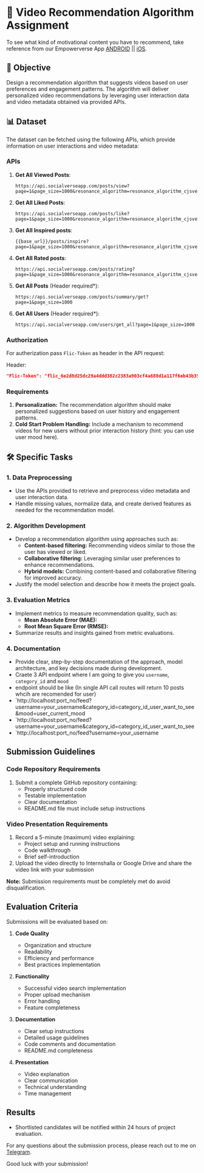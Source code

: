 
# 🎥 Video Recommendation Algorithm Assignment
To see what kind of motivational content you have to recommend, take reference from our Empowerverse App [ANDROID](https://play.google.com/store/apps/details?id=com.empowerverse.app) || [iOS](https://apps.apple.com/us/app/empowerverse/id6449552284).

## 🎯 Objective

Design a recommendation algorithm that suggests videos based on user preferences and engagement patterns. The algorithm will deliver personalized video recommendations by leveraging user interaction data and video metadata obtained via provided APIs.

## 📊 Dataset

The dataset can be fetched using the following APIs, which provide information on user interactions and video metadata:

### APIs

1. **Get All Viewed Posts**:
   ```
   https://api.socialverseapp.com/posts/view?page=1&page_size=1000&resonance_algorithm=resonance_algorithm_cjsvervb7dbhss8bdrj89s44jfjdbsjd0xnjkbvuire8zcjwerui3njfbvsujc5if
   ```

2. **Get All Liked Posts**:
   ```
   https://api.socialverseapp.com/posts/like?page=1&page_size=1000&resonance_algorithm=resonance_algorithm_cjsvervb7dbhss8bdrj89s44jfjdbsjd0xnjkbvuire8zcjwerui3njfbvsujc5if
   ```

3. **Get All Inspired posts**:
   ```
   {{base_url}}/posts/inspire?page=1&page_size=1000&resonance_algorithm=resonance_algorithm_cjsvervb7dbhss8bdrj89s44jfjdbsjd0xnjkbvuire8zcjwerui3njfbvsujc5if
   ```


4. **Get All Rated posts**:
   ```
   https://api.socialverseapp.com/posts/rating?page=1&page_size=1000&resonance_algorithm=resonance_algorithm_cjsvervb7dbhss8bdrj89s44jfjdbsjd0xnjkbvuire8zcjwerui3njfbvsujc5if
   ```

5. **Get All Posts** (Header required*):
   ```
   https://api.socialverseapp.com/posts/summary/get?page=1&page_size=1000
   ```

6. **Get All Users** (Header required*):
   ```
   https://api.socialverseapp.com/users/get_all?page=1&page_size=1000
   ```

### Authorization

For autherization pass `Flic-Token` as header in the API request:

Header:
```json
"Flic-Token": "flic_6e2d8d25dc29a4ddd382c2383a903cf4a688d1a117f6eb43b35a1e7fadbb84b8"
```

### Requirements

1. **Personalization:** The recommendation algorithm should make personalized suggestions based on user history and engagement patterns.
2. **Cold Start Problem Handling:** Include a mechanism to recommend videos for new users without prior interaction history (hint: you can use user mood here).

## 🛠️ Specific Tasks

### 1. Data Preprocessing
   - Use the APIs provided to retrieve and preprocess video metadata and user interaction data.
   - Handle missing values, normalize data, and create derived features as needed for the recommendation model.

### 2. Algorithm Development
   - Develop a recommendation algorithm using approaches such as:
     - **Content-based filtering:** Recommending videos similar to those the user has viewed or liked.
     - **Collaborative filtering:** Leveraging similar user preferences to enhance recommendations.
     - **Hybrid models:** Combining content-based and collaborative filtering for improved accuracy.
   - Justify the model selection and describe how it meets the project goals.

### 3. Evaluation Metrics
   - Implement metrics to measure recommendation quality, such as:
     - **Mean Absolute Error (MAE):**
     - **Root Mean Square Error (RMSE):**
   - Summarize results and insights gained from metric evaluations.

### 4. Documentation
   - Provide clear, step-by-step documentation of the approach, model architecture, and key decisions made during development.
   - Craete 3 API endpoint where I am going to give you `username`, `category_id` and `mood`
   - endpoint should be like (In single API call routes will return 10 posts whcih are recomended for user)
   - `http://localhost:port_no/feed?username=your_username&category_id=category_id_user_want_to_see&mood=user_current_mood
   - `http://localhost:port_no/feed?username=your_username&category_id=category_id_user_want_to_see
   - `http://localhost:port_no/feed?username=your_username

## Submission Guidelines
### Code Repository Requirements
1. Submit a complete GitHub repository containing:
   - Properly structured code
   - Testable implementation
   - Clear documentation
   - README.md file must include setup instructions

### Video Presentation Requirements
1. Record a 5-minute (maximum) video explaining:
   - Project setup and running instructions
   - Code walkthrough
   - Brief self-introduction
2. Upload the video directly to Internshalla or Google Drive and share the video link with your submission

**Note:** Submission requirements must be completely met do avoid disqualification.

## Evaluation Criteria

Submissions will be evaluated based on:

1. **Code Quality**
   - Organization and structure
   - Readability
   - Efficiency and performance
   - Best practices implementation

2. **Functionality**
   - Successful video search implementation
   - Proper upload mechanism
   - Error handling
   - Feature completeness

3. **Documentation**
   - Clear setup instructions
   - Detailed usage guidelines
   - Code comments and documentation
   - README.md completeness

4. **Presentation**
   - Video explanation
   - Clear communication
   - Technical understanding
   - Time management

## Results

- Shortlisted candidates will be notified within 24 hours of project evaluation.

For any questions about the submission process, please reach out to me on [Telegram](https://t.me/+VljbLT8o75QxN2I9).

Good luck with your submission!
